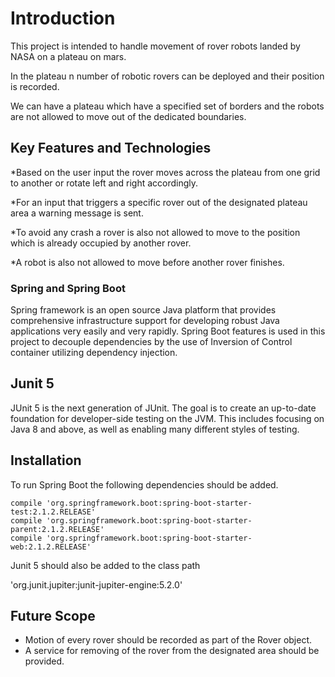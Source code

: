 # Introduction

This project is intended to handle movement of rover robots landed by NASA on a plateau on mars. 

In the plateau n number of robotic rovers can be deployed and their position is recorded. 

We can have a plateau which have a specified set of borders and the robots are not allowed to move out of the dedicated boundaries.


## Key Features and Technologies
*Based on the user input the rover moves across the plateau from one grid to another or rotate left and right accordingly.

*For an input that triggers a specific rover out of the designated plateau area a warning message is sent. 

*To avoid any crash a rover is also not allowed to move to the position which is already occupied by another rover. 

*A robot is also not allowed to move before another rover finishes. 

### Spring and Spring Boot
Spring framework is an open source Java platform that provides comprehensive infrastructure support for developing robust Java applications very easily and very rapidly.
Spring Boot features is used in this project to decouple dependencies by the use of Inversion of Control container utilizing dependency injection.

## Junit 5
JUnit 5 is the next generation of JUnit. The goal is to create an up-to-date foundation for developer-side testing on the JVM. This includes focusing on Java 8 and above, as well as enabling many different styles of testing.

     

## Installation

To run Spring Boot the following dependencies should be added.
  
    compile 'org.springframework.boot:spring-boot-starter-test:2.1.2.RELEASE'
    compile 'org.springframework.boot:spring-boot-starter-parent:2.1.2.RELEASE'
    compile 'org.springframework.boot:spring-boot-starter-web:2.1.2.RELEASE'

Junit 5 should also be added to the class path

 'org.junit.jupiter:junit-jupiter-engine:5.2.0'
 
 
 ## Future Scope
* Motion of every rover should be recorded as part of the Rover object.
* A service for removing of the rover from the designated area should be provided.